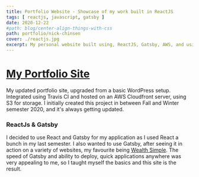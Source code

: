 ```yaml
---
title: Portfolio Website - Showcase of my work built in ReactJS
tags: [ reactjs, javascript, gatsby ]
date: 2020-12-22
#path: blog/center-align-things-with-css
path: portfolio/nick-chinsen
cover: ./reactjs.jpg
excerpt: My personal website built using, ReactJS, Gatsby, AWS, and using a Travis Pipeline for CI.  
---
```


# [My Portfolio Site](https://github.com/karnnivore/nick-chinsen)
My updated portfolio site, upgraded from a basic WordPress setup. Integrated using Travis CI and hosted on an AWS Cloudfront server, using S3 for storage. I initially created this project in between Fall and Winter semester 2020, and it's always getting updated.

### ReactJs & Gatsby
I decided to use React and Gatsby for my application as I used React a bunch in my last semester. I also wanted to use Gatsby, after seeing it in action on a variety of websites, my favourite being [Wealth Simple](https://www.wealthsimple.com/en-ca/). The speed of Gatsby and ability to deploy, quick applications anywhere was very appealing to me, so I taught myself the basics and this site is the result. 


 
